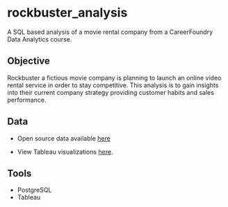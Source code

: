 # rockbuster_analysis
A SQL based analysis of a movie rental company from a CareerFoundry Data Analytics course.

## Objective
Rockbuster a fictious movie company is planning to launch an online video rental service in order to stay competitive. This analysis is to gain insights into their current company strategy providing customer habits and sales performance. 

## Data
* Open source data available [here](https://github.com/kimjodi/rockbuster_analysis/files/10676785/dvdrental.zip)

* View Tableau visualizations [here](https://public.tableau.com/app/profile/jodi.kim).

## Tools
* PostgreSQL
* Tableau
